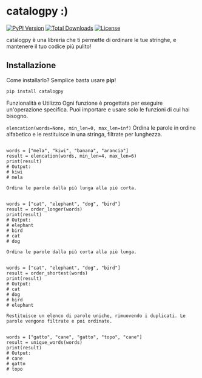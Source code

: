 # catalogpy :)

[![PyPI Version](https://img.shields.io/pypi/v/catalogpy)](https://pypi.org/project/catalogpy/)
[![Total Downloads](https://static.pepy.tech/badge/catalogpy)](https://pepy.tech/project/catalogpy)
[![License](https://img.shields.io/pypi/l/catalogpy)](https://pypi.org/project/catalogpy/)

catalogpy è una libreria che ti permette di ordinare le tue stringhe, e mantenere il tuo codice più pulito!

## Installazione
Come installarlo? Semplice basta usare **pip**!
```bash
pip install catalogpy
```
Funzionalità e Utilizzo
Ogni funzione è progettata per eseguire un'operazione specifica. Puoi importare e usare solo le funzioni di cui hai bisogno.

```elencation(words=None, min_len=0, max_len=inf)```
Ordina le parole in ordine alfabetico e le restituisce in una stringa, filtrate per lunghezza.

```from catalogpy.catalog import elencation

words = ["mela", "kiwi", "banana", "arancia"]
result = elencation(words, min_len=4, max_len=6)
print(result)
# Output:
# kiwi
# mela
```

```order_longer(words=None, min_len=0, max_len=inf)
Ordina le parole dalla più lunga alla più corta.
```

```from catalogpy.catalog import order_longer

words = ["cat", "elephant", "dog", "bird"]
result = order_longer(words)
print(result)
# Output:
# elephant
# bird
# cat
# dog
```

```order_shortest(words=None, min_len=0, max_len=inf)
Ordina le parole dalla più corta alla più lunga.
```

```from catalogpy.catalog import order_shortest

words = ["cat", "elephant", "dog", "bird"]
result = order_shortest(words)
print(result)
# Output:
# cat
# dog
# bird
# elephant
```

```unique_words(words=None, min_len=0, max_len=inf)
Restituisce un elenco di parole uniche, rimuovendo i duplicati. Le parole vengono filtrate e poi ordinate.
```

```from catalogpy.catalog import unique_words

words = ["gatto", "cane", "gatto", "topo", "cane"]
result = unique_words(words)
print(result)
# Output:
# cane
# gatto
# topo
```

